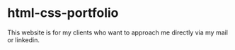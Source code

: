 # html-css-portfolio
This website is for my clients who want to approach me directly via my mail or linkedin.
